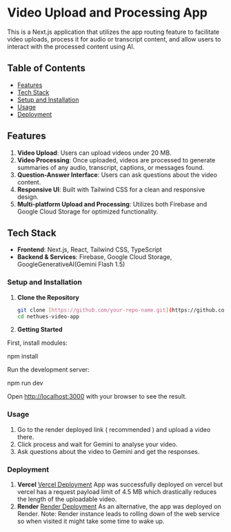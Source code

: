 # Video Upload and Processing App

This is a Next.js application that utilizes the app routing feature to facilitate video uploads, process it for audio or transcript content, and allow users to interact with the processed content using AI.

## Table of Contents

- [Features](#features)
- [Tech Stack](#tech-stack)
- [Setup and Installation](#setup-and-installation)
- [Usage](#usage)
- [Deployment](#deployment)

## Features

1. **Video Upload**: Users can upload videos under 20 MB.
2. **Video Processing**: Once uploaded, videos are processed to generate summaries of any audio, transcript, captions, or messages found.
3. **Question-Answer Interface**: Users can ask questions about the video content.
4. **Responsive UI**: Built with Tailwind CSS for a clean and responsive design.
5. **Multi-platform Upload and Processing**: Utilizes both Firebase and Google Cloud Storage for optimized functionality.

## Tech Stack

- **Frontend**: Next.js, React, Tailwind CSS, TypeScript
- **Backend & Services**: Firebase, Google Cloud Storage, GoogleGenerativeAI(Gemini Flash 1.5)


### Setup and Installation

1. **Clone the Repository**

   ```bash
   git clone [https://github.com/your-repo-name.git](https://github.com/saurabh7412/nethues-video-app)
   cd nethues-video-app

2. **Getting Started**

  First, install modules:

  npm install
  
  Run the development server:

  npm run dev

  Open [http://localhost:3000](http://localhost:3000) with your browser to see the result.

### Usage
1. Go to the render deployed link ( recommended ) and upload a video there.
2. Click process and wait for Gemini to analyse your video.
3. Ask questions about the video to Gemini and get the responses.

### Deployment
1. **Vercel**
  [Vercel Deployment](https://nethues-video-app.vercel.app/)
  App was successfully deployed on vercel but vercel has a request payload limit of 4.5 MB which drastically reduces the length of the uploadable video.
2. **Render**
   [Render Deployment](https://nethues-video-app.onrender.com/)
   As an alternative, the app was deployed on Render.
   Note: Render instance leads to rolling down of the web service so when visited it might take some time to wake up.

   

